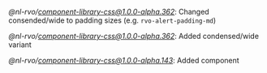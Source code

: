 *@nl-rvo/component-library-css@1.0.0-alpha.362*:
Changed consended/wide to padding sizes (e.g. `rvo-alert-padding-md`)

*@nl-rvo/component-library-css@1.0.0-alpha.362*:
Added condensed/wide variant

*@nl-rvo/component-library-css@1.0.0-alpha.143*:
Added component
